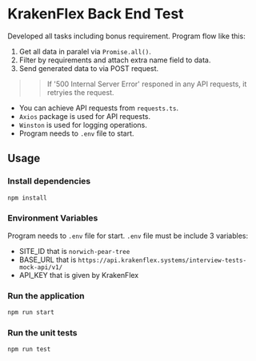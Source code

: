 # KrakenFlex Back End Test

Developed all tasks including bonus requirement. Program flow like this:

1. Get all data in paralel via `Promise.all()`.
2. Filter by requirements and attach extra name field to data.
3. Send generated data to via POST request.

> > If '500 Internal Server Error' responed in any API requests, it retryies the request.

- You can achieve API requests from `requests.ts`.
- `Axios` package is used for API requests.
- `Winston` is used for logging operations.
- Program needs to `.env` file to start.

## Usage

### Install dependencies

```sh
npm install
```

### Environment Variables

Program needs to `.env` file for start. `.env` file must be include 3 variables:

- SITE_ID that is `norwich-pear-tree`
- BASE_URL that is `https://api.krakenflex.systems/interview-tests-mock-api/v1/`
- API_KEY that is given by KrakenFlex

### Run the application

```sh
npm run start
```

### Run the unit tests

```sh
npm run test
```

